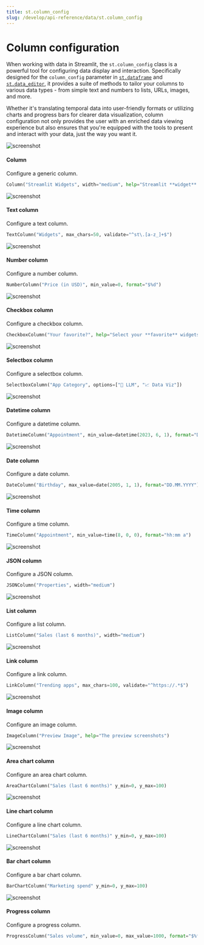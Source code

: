 ```yaml
---
title: st.column_config
slug: /develop/api-reference/data/st.column_config
---
```


# Column configuration

When working with data in Streamlit, the `st.column_config` class is a powerful tool for configuring data display and interaction. Specifically designed for the `column_config` parameter in [`st.dataframe`](/develop/api-reference/data/st.dataframe) and [`st.data_editor`](/develop/api-reference/data/st.data_editor), it provides a suite of methods to tailor your columns to various data types - from simple text and numbers to lists, URLs, images, and more.

Whether it's translating temporal data into user-friendly formats or utilizing charts and progress bars for clearer data visualization, column configuration not only provides the user with an enriched data viewing experience but also ensures that you're equipped with the tools to present and interact with your data, just the way you want it.

<TileContainer>
<RefCard href="/develop/api-reference/data/st.column_config/st.column_config.column">
<Image src="/images/api/column_config.column.jpg" alt="screenshot" width={862} height={862} pure />

<h4>Column</h4>

Configure a generic column.

```python
Column("Streamlit Widgets", width="medium", help="Streamlit **widget** commands 🎈")
```

</RefCard>
<RefCard href="/develop/api-reference/data/st.column_config/st.column_config.textcolumn">
<Image src="/images/api/column_config.textcolumn.jpg" alt="screenshot" width={862} height={862} pure />

<h4>Text column</h4>

Configure a text column.

```python
TextColumn("Widgets", max_chars=50, validate="^st\.[a-z_]+$")
```

</RefCard>

<RefCard href="/develop/api-reference/data/st.column_config/st.column_config.numbercolumn">
<Image src="/images/api/column_config.numbercolumn.jpg" alt="screenshot" width={862} height={862} pure />

<h4>Number column</h4>

Configure a number column.

```python
NumberColumn("Price (in USD)", min_value=0, format="$%d")
```

</RefCard>

<RefCard href="/develop/api-reference/data/st.column_config/st.column_config.checkboxcolumn">
<Image src="/images/api/column_config.checkboxcolumn.jpg" alt="screenshot" width={862} height={862} pure />

<h4>Checkbox column</h4>

Configure a checkbox column.

```python
CheckboxColumn("Your favorite?", help="Select your **favorite** widgets")
```

</RefCard>

<RefCard href="/develop/api-reference/data/st.column_config/st.column_config.selectboxcolumn">
<Image src="/images/api/column_config.selectboxcolumn.jpg" alt="screenshot" width={862} height={862} pure />

<h4>Selectbox column</h4>

Configure a selectbox column.

```python
SelectboxColumn("App Category", options=["🤖 LLM", "📈 Data Viz"])
```

</RefCard>

<RefCard href="/develop/api-reference/data/st.column_config/st.column_config.datetimecolumn">
<Image src="/images/api/column_config.datetimecolumn.jpg" alt="screenshot" width={862} height={862} pure />

<h4>Datetime column</h4>

Configure a datetime column.

```python
DatetimeColumn("Appointment", min_value=datetime(2023, 6, 1), format="D MMM YYYY, h:mm a")
```

</RefCard>

<RefCard href="/develop/api-reference/data/st.column_config/st.column_config.datecolumn">
<Image src="/images/api/column_config.datecolumn.jpg" alt="screenshot" width={862} height={862} pure />

<h4>Date column</h4>

Configure a date column.

```python
DateColumn("Birthday", max_value=date(2005, 1, 1), format="DD.MM.YYYY")
```

</RefCard>

<RefCard href="/develop/api-reference/data/st.column_config/st.column_config.timecolumn">
<Image src="/images/api/column_config.timecolumn.jpg" alt="screenshot" width={862} height={862} pure />

<h4>Time column</h4>

Configure a time column.

```python
TimeColumn("Appointment", min_value=time(8, 0, 0), format="hh:mm a")
```

</RefCard>
<RefCard href="/develop/api-reference/data/st.column_config/st.column_config.jsoncolumn">
<Image src="/images/api/column_config.jsoncolumn.jpg" alt="screenshot" width={862} height={862} pure />

<h4>JSON column</h4>

Configure a JSON column.

```python
JSONColumn("Properties", width="medium")
```

</RefCard>
<RefCard href="/develop/api-reference/data/st.column_config/st.column_config.listcolumn">
<Image src="/images/api/column_config.listcolumn.jpg" alt="screenshot" width={862} height={862} pure />

<h4>List column</h4>

Configure a list column.

```python
ListColumn("Sales (last 6 months)", width="medium")
```

</RefCard>

<RefCard href="/develop/api-reference/data/st.column_config/st.column_config.linkcolumn">
<Image src="/images/api/column_config.linkcolumn.jpg" alt="screenshot" width={862} height={862} pure />

<h4>Link column</h4>

Configure a link column.

```python
LinkColumn("Trending apps", max_chars=100, validate="^https://.*$")
```

</RefCard>

<RefCard href="/develop/api-reference/data/st.column_config/st.column_config.imagecolumn">
<Image src="/images/api/column_config.imagecolumn.jpg" alt="screenshot" width={862} height={862} pure />

<h4>Image column</h4>

Configure an image column.

```python
ImageColumn("Preview Image", help="The preview screenshots")
```

</RefCard>

<RefCard href="/develop/api-reference/data/st.column_config/st.column_config.areachartcolumn">
<Image src="/images/api/column_config.areachartcolumn.jpg" alt="screenshot" width={862} height={862} pure />

<h4>Area chart column</h4>

Configure an area chart column.

```python
AreaChartColumn("Sales (last 6 months)" y_min=0, y_max=100)
```

</RefCard>

<RefCard href="/develop/api-reference/data/st.column_config/st.column_config.linechartcolumn">
<Image src="/images/api/column_config.linechartcolumn.jpg" alt="screenshot" width={862} height={862} pure />

<h4>Line chart column</h4>

Configure a line chart column.

```python
LineChartColumn("Sales (last 6 months)" y_min=0, y_max=100)
```

</RefCard>

<RefCard href="/develop/api-reference/data/st.column_config/st.column_config.barchartcolumn">
<Image src="/images/api/column_config.barchartcolumn.jpg" alt="screenshot" width={862} height={862} pure />

<h4>Bar chart column</h4>

Configure a bar chart column.

```python
BarChartColumn("Marketing spend" y_min=0, y_max=100)
```

</RefCard>

<RefCard href="/develop/api-reference/data/st.column_config/st.column_config.progresscolumn">
<Image src="/images/api/column_config.progresscolumn.jpg" alt="screenshot" width={862} height={862} pure />

<h4>Progress column</h4>

Configure a progress column.

```python
ProgressColumn("Sales volume", min_value=0, max_value=1000, format="$%f")
```

</RefCard>

</TileContainer>
